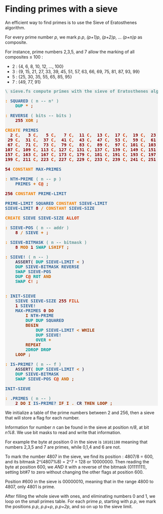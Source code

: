 # Finding primes with a sieve

An efficient way to find primes is to use the Sieve of Eratosthenes algorithm.

For every prime number *p*, we mark *p.p*, *(p+1)p*, *(p+2)p*, … *(p+n)p* as composite.

For instance, prime numbers 2,3,5, and 7 allow the marking of all composites ≤ 100 :

- 2 : {4, 6, 8, 10, 12, …, 100}
- 3 : {9, 15, 21, 27, 33, 39, 45, 51, 57, 63, 66, 69, 75, 81, 87, 93, 99}
- 5 : {25, 30, 35, 55, 65, 85, 95}
- 7 : {49, 77, 91}

<pre style="color:#000000;background:#F2F2F2;"><span style="color:#669999; font-weight:bold;">\</span> <span style="color:#669999; font-weight:bold;">sieve.fs compute primes with the sieve of Eratosthenes algorithm
</span>
<span style="color:#F07F00; font-weight:bold;">:</span> <span style="color:#336699; font-weight:bold;">SQUARED</span> <span style="color:#669999; font-weight:bold;">(</span> <span style="color:#669999; font-weight:bold;">n -- n² )</span>
    <span style="color:#009999; font-weight:bold;">DUP</span> <span style="color:#CC6600; font-weight:bold;">*</span> <span style="color:#993300; font-weight:bold;">;</span>

<span style="color:#F07F00; font-weight:bold;">:</span> <span style="color:#336699; font-weight:bold;">REVERSE</span> <span style="color:#669999; font-weight:bold;">(</span> <span style="color:#669999; font-weight:bold;">bits -- bits )</span>
    <span style="color:#800000; font-weight:bold;">255</span> <span style="color:#CC6600; font-weight:bold;">XOR</span> <span style="color:#993300; font-weight:bold;">;</span>

<span style="color:#F07F00; font-weight:bold;">CREATE</span> <span style="color:#336699; font-weight:bold;">PRIMES</span>
  <span style="color:#800000; font-weight:bold;">2</span> <span style="color:#CC3300; font-weight:bold;">C,</span>   <span style="color:#800000; font-weight:bold;">3</span> <span style="color:#CC3300; font-weight:bold;">C,</span>   <span style="color:#800000; font-weight:bold;">5</span> <span style="color:#CC3300; font-weight:bold;">C,</span>   <span style="color:#800000; font-weight:bold;">7</span> <span style="color:#CC3300; font-weight:bold;">C,</span>  <span style="color:#800000; font-weight:bold;">11</span> <span style="color:#CC3300; font-weight:bold;">C,</span>  <span style="color:#800000; font-weight:bold;">13</span> <span style="color:#CC3300; font-weight:bold;">C,</span>  <span style="color:#800000; font-weight:bold;">17</span> <span style="color:#CC3300; font-weight:bold;">C,</span>  <span style="color:#800000; font-weight:bold;">19</span> <span style="color:#CC3300; font-weight:bold;">C,</span>  <span style="color:#800000; font-weight:bold;">23</span> <span style="color:#CC3300; font-weight:bold;">C,</span>
 <span style="color:#800000; font-weight:bold;">29</span> <span style="color:#CC3300; font-weight:bold;">C,</span>  <span style="color:#800000; font-weight:bold;">31</span> <span style="color:#CC3300; font-weight:bold;">C,</span>  <span style="color:#800000; font-weight:bold;">37</span> <span style="color:#CC3300; font-weight:bold;">C,</span>  <span style="color:#800000; font-weight:bold;">41</span> <span style="color:#CC3300; font-weight:bold;">C,</span>  <span style="color:#800000; font-weight:bold;">43</span> <span style="color:#CC3300; font-weight:bold;">C,</span>  <span style="color:#800000; font-weight:bold;">47</span> <span style="color:#CC3300; font-weight:bold;">C,</span>  <span style="color:#800000; font-weight:bold;">53</span> <span style="color:#CC3300; font-weight:bold;">C,</span>  <span style="color:#800000; font-weight:bold;">59</span> <span style="color:#CC3300; font-weight:bold;">C,</span>  <span style="color:#800000; font-weight:bold;">61</span> <span style="color:#CC3300; font-weight:bold;">C,</span>
 <span style="color:#800000; font-weight:bold;">67</span> <span style="color:#CC3300; font-weight:bold;">C,</span>  <span style="color:#800000; font-weight:bold;">71</span> <span style="color:#CC3300; font-weight:bold;">C,</span>  <span style="color:#800000; font-weight:bold;">73</span> <span style="color:#CC3300; font-weight:bold;">C,</span>  <span style="color:#800000; font-weight:bold;">79</span> <span style="color:#CC3300; font-weight:bold;">C,</span>  <span style="color:#800000; font-weight:bold;">83</span> <span style="color:#CC3300; font-weight:bold;">C,</span>  <span style="color:#800000; font-weight:bold;">89</span> <span style="color:#CC3300; font-weight:bold;">C,</span>  <span style="color:#800000; font-weight:bold;">97</span> <span style="color:#CC3300; font-weight:bold;">C,</span> <span style="color:#800000; font-weight:bold;">101</span> <span style="color:#CC3300; font-weight:bold;">C,</span> <span style="color:#800000; font-weight:bold;">103</span> <span style="color:#CC3300; font-weight:bold;">C,</span>
<span style="color:#800000; font-weight:bold;">107</span> <span style="color:#CC3300; font-weight:bold;">C,</span> <span style="color:#800000; font-weight:bold;">109</span> <span style="color:#CC3300; font-weight:bold;">C,</span> <span style="color:#800000; font-weight:bold;">113</span> <span style="color:#CC3300; font-weight:bold;">C,</span> <span style="color:#800000; font-weight:bold;">127</span> <span style="color:#CC3300; font-weight:bold;">C,</span> <span style="color:#800000; font-weight:bold;">131</span> <span style="color:#CC3300; font-weight:bold;">C,</span> <span style="color:#800000; font-weight:bold;">137</span> <span style="color:#CC3300; font-weight:bold;">C,</span> <span style="color:#800000; font-weight:bold;">139</span> <span style="color:#CC3300; font-weight:bold;">C,</span> <span style="color:#800000; font-weight:bold;">149</span> <span style="color:#CC3300; font-weight:bold;">C,</span> <span style="color:#800000; font-weight:bold;">151</span> <span style="color:#CC3300; font-weight:bold;">C,</span>
<span style="color:#800000; font-weight:bold;">157</span> <span style="color:#CC3300; font-weight:bold;">C,</span> <span style="color:#800000; font-weight:bold;">163</span> <span style="color:#CC3300; font-weight:bold;">C,</span> <span style="color:#800000; font-weight:bold;">167</span> <span style="color:#CC3300; font-weight:bold;">C,</span> <span style="color:#800000; font-weight:bold;">173</span> <span style="color:#CC3300; font-weight:bold;">C,</span> <span style="color:#800000; font-weight:bold;">179</span> <span style="color:#CC3300; font-weight:bold;">C,</span> <span style="color:#800000; font-weight:bold;">181</span> <span style="color:#CC3300; font-weight:bold;">C,</span> <span style="color:#800000; font-weight:bold;">191</span> <span style="color:#CC3300; font-weight:bold;">C,</span> <span style="color:#800000; font-weight:bold;">193</span> <span style="color:#CC3300; font-weight:bold;">C,</span> <span style="color:#800000; font-weight:bold;">197</span> <span style="color:#CC3300; font-weight:bold;">C,</span>
<span style="color:#800000; font-weight:bold;">199</span> <span style="color:#CC3300; font-weight:bold;">C,</span> <span style="color:#800000; font-weight:bold;">211</span> <span style="color:#CC3300; font-weight:bold;">C,</span> <span style="color:#800000; font-weight:bold;">223</span> <span style="color:#CC3300; font-weight:bold;">C,</span> <span style="color:#800000; font-weight:bold;">227</span> <span style="color:#CC3300; font-weight:bold;">C,</span> <span style="color:#800000; font-weight:bold;">229</span> <span style="color:#CC3300; font-weight:bold;">C,</span> <span style="color:#800000; font-weight:bold;">233</span> <span style="color:#CC3300; font-weight:bold;">C,</span> <span style="color:#800000; font-weight:bold;">239</span> <span style="color:#CC3300; font-weight:bold;">C,</span> <span style="color:#800000; font-weight:bold;">241</span> <span style="color:#CC3300; font-weight:bold;">C,</span> <span style="color:#800000; font-weight:bold;">251</span> <span style="color:#CC3300; font-weight:bold;">C,</span>

<span style="color:#800000; font-weight:bold;">54</span> <span style="color:#F07F00; font-weight:bold;">CONSTANT</span> <span style="color:#336699; font-weight:bold;">MAX-PRIMES</span>

<span style="color:#F07F00; font-weight:bold;">:</span> <span style="color:#336699; font-weight:bold;">NTH-PRIME</span> <span style="color:#669999; font-weight:bold;">(</span> <span style="color:#669999; font-weight:bold;">n -- p )</span>
    <span style="color:#336699; font-weight:bold;">PRIMES</span> <span style="color:#CC6600; font-weight:bold;">+</span> <span style="color:#CC3300; font-weight:bold;">C@</span> <span style="color:#993300; font-weight:bold;">;</span>

<span style="color:#800000; font-weight:bold;">256</span> <span style="color:#F07F00; font-weight:bold;">CONSTANT</span> <span style="color:#336699; font-weight:bold;">PRIME-LIMIT</span>

<span style="color:#336699; font-weight:bold;">PRIME-LIMIT</span> <span style="color:#336699; font-weight:bold;">SQUARED</span> <span style="color:#F07F00; font-weight:bold;">CONSTANT</span> <span style="color:#336699; font-weight:bold;">SIEVE-LIMIT</span>
<span style="color:#336699; font-weight:bold;">SIEVE-LIMIT</span> <span style="color:#800000; font-weight:bold;">8</span> <span style="color:#CC6600; font-weight:bold;">/</span> <span style="color:#F07F00; font-weight:bold;">CONSTANT</span> <span style="color:#336699; font-weight:bold;">SIEVE-SIZE</span>

<span style="color:#F07F00; font-weight:bold;">CREATE</span> <span style="color:#336699; font-weight:bold;">SIEVE</span> <span style="color:#336699; font-weight:bold;">SIEVE-SIZE</span> <span style="color:#CC3300; font-weight:bold;">ALLOT</span>

<span style="color:#F07F00; font-weight:bold;">:</span> <span style="color:#336699; font-weight:bold;">SIEVE-POS</span> <span style="color:#669999; font-weight:bold;">(</span> <span style="color:#669999; font-weight:bold;">n -- addr )</span>
    <span style="color:#800000; font-weight:bold;">8</span> <span style="color:#CC6600; font-weight:bold;">/</span> <span style="color:#336699; font-weight:bold;">SIEVE</span> <span style="color:#CC6600; font-weight:bold;">+</span> <span style="color:#993300; font-weight:bold;">;</span>

<span style="color:#F07F00; font-weight:bold;">:</span> <span style="color:#336699; font-weight:bold;">SIEVE-BITMASK</span> <span style="color:#669999; font-weight:bold;">(</span> <span style="color:#669999; font-weight:bold;">n -- bitmask )</span>
    <span style="color:#800000; font-weight:bold;">8</span> <span style="color:#CC6600; font-weight:bold;">MOD</span> <span style="color:#800000; font-weight:bold;">1</span> <span style="color:#009999; font-weight:bold;">SWAP</span> <span style="color:#CC6600; font-weight:bold;">LSHIFT</span> <span style="color:#993300; font-weight:bold;">;</span>

<span style="color:#F07F00; font-weight:bold;">:</span> <span style="color:#336699; font-weight:bold;">SIEVE!</span> <span style="color:#669999; font-weight:bold;">(</span> <span style="color:#669999; font-weight:bold;">n -- )</span>
    <span style="color:#3D3D5C; font-weight:bold;">ASSERT(</span> <span style="color:#009999; font-weight:bold;">DUP</span> <span style="color:#336699; font-weight:bold;">SIEVE-LIMIT</span> <span style="color:#CC6600; font-weight:bold;">&lt;</span> <span style="color:#3D3D5C; font-weight:bold;">)</span>
    <span style="color:#009999; font-weight:bold;">DUP</span> <span style="color:#336699; font-weight:bold;">SIEVE-BITMASK</span> <span style="color:#336699; font-weight:bold;">REVERSE</span>
    <span style="color:#009999; font-weight:bold;">SWAP</span> <span style="color:#336699; font-weight:bold;">SIEVE-POS</span>
    <span style="color:#009999; font-weight:bold;">DUP</span> <span style="color:#CC3300; font-weight:bold;">C@</span> <span style="color:#009999; font-weight:bold;">ROT</span> <span style="color:#CC6600; font-weight:bold;">AND</span>
    <span style="color:#009999; font-weight:bold;">SWAP</span> <span style="color:#CC3300; font-weight:bold;">C!</span> <span style="color:#993300; font-weight:bold;">;</span>


<span style="color:#F07F00; font-weight:bold;">:</span> <span style="color:#336699; font-weight:bold;">INIT-SIEVE</span>
    <span style="color:#336699; font-weight:bold;">SIEVE</span> <span style="color:#336699; font-weight:bold;">SIEVE-SIZE</span> <span style="color:#800000; font-weight:bold;">255</span> <span style="color:#CC3300; font-weight:bold;">FILL</span>
    <span style="color:#800000; font-weight:bold;">1</span> <span style="color:#336699; font-weight:bold;">SIEVE!</span>
    <span style="color:#336699; font-weight:bold;">MAX-PRIMES</span> <span style="color:#800000; font-weight:bold;">0</span> <span style="color:#993300; font-weight:bold;">DO</span>
        <span style="color:#993300; font-weight:bold;">I</span> <span style="color:#336699; font-weight:bold;">NTH-PRIME</span>
        <span style="color:#009999; font-weight:bold;">DUP</span> <span style="color:#009999; font-weight:bold;">DUP</span> <span style="color:#336699; font-weight:bold;">SQUARED</span>
        <span style="color:#993300; font-weight:bold;">BEGIN</span>
            <span style="color:#009999; font-weight:bold;">DUP</span> <span style="color:#336699; font-weight:bold;">SIEVE-LIMIT</span> <span style="color:#CC6600; font-weight:bold;">&lt;</span> <span style="color:#993300; font-weight:bold;">WHILE</span>
            <span style="color:#009999; font-weight:bold;">DUP</span> <span style="color:#336699; font-weight:bold;">SIEVE!</span>
            <span style="color:#009999; font-weight:bold;">OVER</span> <span style="color:#CC6600; font-weight:bold;">+</span>
        <span style="color:#993300; font-weight:bold;">REPEAT</span>
        <span style="color:#009999; font-weight:bold;">2DROP</span> <span style="color:#009999; font-weight:bold;">DROP</span>
    <span style="color:#993300; font-weight:bold;">LOOP</span> <span style="color:#993300; font-weight:bold;">;</span>

<span style="color:#F07F00; font-weight:bold;">:</span> <span style="color:#336699; font-weight:bold;">IS-PRIME?</span> <span style="color:#669999; font-weight:bold;">(</span> <span style="color:#669999; font-weight:bold;">n -- f )</span>
    <span style="color:#3D3D5C; font-weight:bold;">ASSERT(</span> <span style="color:#009999; font-weight:bold;">DUP</span> <span style="color:#336699; font-weight:bold;">SIEVE-LIMIT</span> <span style="color:#CC6600; font-weight:bold;">&lt;</span> <span style="color:#3D3D5C; font-weight:bold;">)</span>
    <span style="color:#009999; font-weight:bold;">DUP</span> <span style="color:#336699; font-weight:bold;">SIEVE-BITMASK</span>
    <span style="color:#009999; font-weight:bold;">SWAP</span> <span style="color:#336699; font-weight:bold;">SIEVE-POS</span> <span style="color:#CC3300; font-weight:bold;">C@</span> <span style="color:#CC6600; font-weight:bold;">AND</span> <span style="color:#993300; font-weight:bold;">;</span>

<span style="color:#336699; font-weight:bold;">INIT-SIEVE</span>

<span style="color:#F07F00; font-weight:bold;">:</span> <span style="color:#336699; font-weight:bold;">.PRIMES</span> <span style="color:#669999; font-weight:bold;">(</span> <span style="color:#669999; font-weight:bold;">n -- )</span>
    <span style="color:#800000; font-weight:bold;">2</span> <span style="color:#993300; font-weight:bold;">DO</span> <span style="color:#993300; font-weight:bold;">I</span> <span style="color:#336699; font-weight:bold;">IS-PRIME?</span> <span style="color:#993300; font-weight:bold;">IF</span> <span style="color:#993300; font-weight:bold;">I</span> <span style="color:#CC6600; font-weight:bold;">.</span> <span style="color:#3D3D5C; font-weight:bold;">CR</span> <span style="color:#993300; font-weight:bold;">THEN</span> <span style="color:#993300; font-weight:bold;">LOOP</span> <span style="color:#993300; font-weight:bold;">;</span>
</pre>
We initialize a table of the prime numbers between 2 and 256, then a sieve that will store a flag for each number. 

Information for number *n* can be found in the sieve at position *n/8*, at bit *n%8*. We use bit masks to read and write that information. 

For example the byte at position 0 in the sieve is `10101100` meaning that numbers 2,3,5 and 7 are primes, while 0,1,4 and 6 are not.

To mark the number 4807 in the sieve, we find its position : 4807/8 = 600, and its bitmask 2^(4807%8) = 2^7 = 128 or 10000000. Then reading the byte at position 600, we *AND* it with a reverse of the bitmask (01111111), setting bit#7 to zero without changing the other flags at position 600.

Position #600 in the sieve is 00000010, meaning that in the range 4800 to 4807, only 4801 is prime.

After filling the whole sieve with ones, and eliminating numbers 0 and 1, we loop on the small primes table. For each prime *p*, starting with *p.p*, we mark the positions *p.p*, *p.p+p*, *p.p+2p*, and so on up to the sieve limit.

